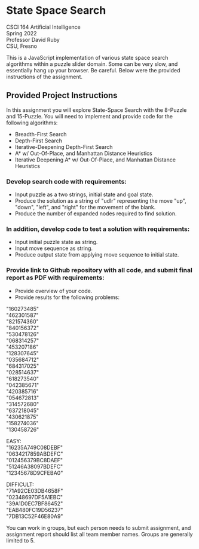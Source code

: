 # State Space Search
CSCI 164
Artificial Intelligence    
Spring 2022    
Professor David Ruby    
CSU, Fresno    

This is a JavaScript implementation of various state space search algorithms within a puzzle slider domain.  Some can be very slow, and essentially hang up your browser.  Be careful.  Below were the provided instructions of the assignment.    


## Provided Project Instructions
In this assignment you will explore State-Space Search with the 8-Puzzle and 15-Puzzle.  You will need to implement and provide code for the following algorithms:

- Breadth-First Search    
- Depth-First Search    
- Iterative-Deepening Depth-First Search    
- A* w/ Out-Of-Place, and Manhattan Distance Heuristics    
- Iterative Deepening A* w/ Out-Of-Place, and Manhattan Distance Heuristics    

### Develop search code with requirements:

- Input puzzle as a two strings, initial state and goal state.    
- Produce the solution as a string of "udlr" representing the move "up", "down", "left", and "right" for the movement of the blank.    
- Produce the number of expanded nodes required to find solution.    

### In addition, develop code to test a solution with requirements:

- Input initial puzzle state as string.
- Input move sequence as string.
- Produce output state from applying move sequence to initial state.

### Provide link to Github repository with all code, and submit final report as PDF with requirements:

- Provide overview of your code.
- Provide results for the following problems:

"160273485"    
"462301587"    
"821574360"    
"840156372"    
"530478126"    
"068314257"    
"453207186"    
"128307645"    
"035684712"    
"684317025"    
"028514637"    
"618273540"    
"042385671"    
"420385716"    
"054672813"    
"314572680"    
"637218045"    
"430621875"    
"158274036"    
"130458726"   


EASY:    
"16235A749C08DEBF"    
"0634217859ABDEFC"    
"012456379BC8DAEF"    
"51246A38097BDEFC"    
"12345678D9CFEBA0"   

DIFFICULT:    
"71A92CE03DB4658F"    
"02348697DF5A1EBC"    
"39A1D0EC7BF86452"    
"EAB480FC19D56237"    
"7DB13C52F46E80A9"   

You can work in groups, but each person needs to submit assignment, and assignment report should list all team member names.  Groups are generally limited to 5.

